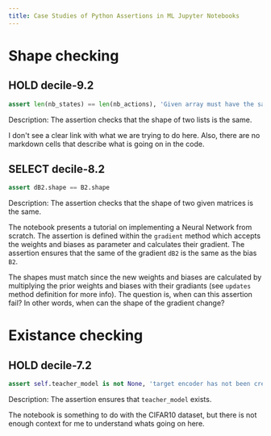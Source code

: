 ```yaml
---
title: Case Studies of Python Assertions in ML Jupyter Notebooks
---
```


# Shape checking

## HOLD decile-9.2

```python
assert len(nb_states) == len(nb_actions), 'Given array must have the same size'
```

Description: The assertion checks that the shape of two lists is the same.

I don't see a clear link with what we are trying to do here. Also, there are no markdown cells that describe what is going on in the code.

## SELECT decile-8.2

```python
assert dB2.shape == B2.shape
```

Description: The assertion checks that the shape of two given matrices is the same.

The notebook presents a tutorial on implementing a Neural Network from scratch. The assertion is defined within the `gradient` method which accepts the weights and biases as parameter and calculates their gradient. The assertion ensures that the same of the gradient `dB2` is the same as the bias `B2`.

The shapes must match since the new weights and biases are calculated by multiplying the prior weights and biases with their gradiants (see `updates` method definition for more info). The question is, when can this assertion fail? In other words, when can the shape of the gradient change?

# Existance checking

## HOLD decile-7.2

```python
assert self.teacher_model is not None, 'target encoder has not been created yet'
```

Description: The assertion ensures that `teacher_model` exists.

The notebook is something to do with the CIFAR10 dataset, but there is not enough context for me to understand whats going on here.
